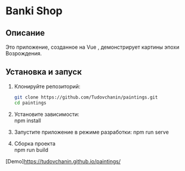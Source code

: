 # Banki Shop

## Описание

Это приложение, созданное на Vue , демонстрирует картины эпохи Возрождения.

## Установка и запуск

1. Клонируйте репозиторий:
   ```bash
   git clone https://github.com/Tudovchanin/paintings.git
   cd paintings
   ```
2. Установите зависимости:  
   npm install
3. Запустите приложение в режиме разработки:
  npm run serve  

4. Сборка проекта  
  npm run build

[Demo]https://tudovchanin.github.io/paintings/
